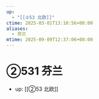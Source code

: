 ```yaml
---
up:
  - "[[②53 北欧]]"
ctime: 2025-03-01T13:18:56+08:00
aliases:
  - 芬兰
mtime: 2025-09-09T12:37:06+08:00
---
```


# ②531 芬兰

- up: [[②53 北欧]]
